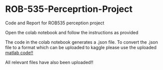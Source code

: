 # ROB-535-Perceprtion-Project
Code and Report for ROB535 perception project

Open the colab notebook and follow the instructions as provided

The code in the colab notebook generates a .json file. 
To convert the .json file to a format which can be uploaded to kaggle please use the uploaded [matlab code!!](/convert_direct.m)

All relevant files have also been uploaded!!
